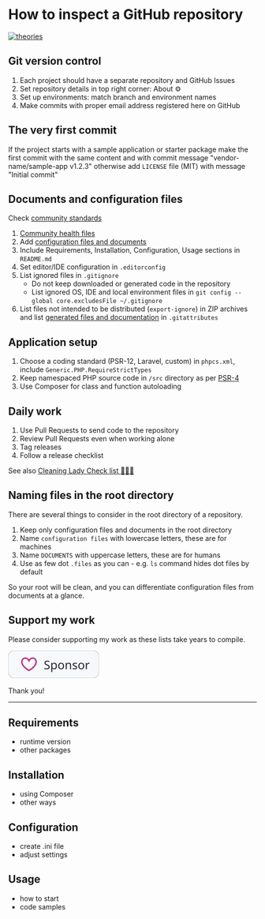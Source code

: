 # How to inspect a GitHub repository

[![theories](https://img.shields.io/badge/more-theories-purple)](https://github.com/stars/szepeviktor/lists/theory)

## Git version control

1. Each project should have a separate repository and GitHub Issues
1. Set repository details in top right corner: About :gear:
1. Set up environments: match branch and environment names
1. Make commits with proper email address registered here on GitHub

## The very first commit

If the project starts with a sample application or starter package
make the first commit with the same content and with commit message
"vendor-name/sample-app v1.2.3"
otherwise add `LICENSE` file (MIT) with message "Initial commit"

## Documents and configuration files

Check [community standards](https://github.com/szepeviktor/github-repository-inspection/community)

1. [Community health files](https://docs.github.com/en/communities/setting-up-your-project-for-healthy-contributions/creating-a-default-community-health-file)
1. Add [configuration files and documents](#naming-files-in-the-root-directory)
1. Include Requirements, Installation, Configuration,
    Usage sections in `README.md`
1. Set editor/IDE configuration in `.editorconfig`
1. List ignored files in `.gitignore`
    - Do not keep downloaded or generated code in the repository
    - List ignored OS, IDE and local environment files
        in `git config --global core.excludesFile ~/.gitignore`
1. List files not intended to be distributed (`export-ignore`)
    in ZIP archives and list
    [generated files and documentation](https://github.com/github/linguist/blob/master/docs/overrides.md#summary)
    in `.gitattributes`

## Application setup

1. Choose a coding standard (PSR-12, Laravel, custom) in `phpcs.xml`,
    include `Generic.PHP.RequireStrictTypes`
1. Keep namespaced PHP source code in `/src` directory
    as per [PSR-4](https://www.php-fig.org/psr/psr-4/)
1. Use Composer for class and function autoloading

## Daily work

1. Use Pull Requests to send code to the repository
1. Review Pull Requests even when working alone
1. Tag releases
1. Follow a release checklist

See also
[Cleaning Lady Check list :broom::woman::memo:](https://web.archive.org/web/20200831185120/https://tomasvotruba.com/cleaning-lady-checklist/)

## Naming files in the root directory

There are several things to consider in the root directory of a repository.

1. Keep only configuration files and documents in the root directory
2. Name `configuration files` with lowercase letters, these are for machines
3. Name `DOCUMENTS` with uppercase letters, these are for humans
4. Use as few dot `.files` as you can - e.g. `ls` command hides dot files by default

So your root will be clean,
and you can differentiate configuration files from documents at a glance.

## Support my work

Please consider supporting my work as these lists take years to compile.

[![Sponsor](https://github.com/szepeviktor/.github/raw/master/.github/assets/github-like-sponsor-button.svg)](https://github.com/sponsors/szepeviktor)

Thank you!

---

## Requirements

- runtime version
- other packages

## Installation

- using Composer
- other ways

## Configuration

- create .ini file
- adjust settings

## Usage

- how to start
- code samples
